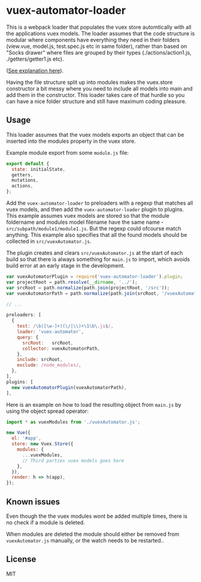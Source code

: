 # vuex-automator-loader #

This is a webpack loader that populates the vuex store automtically with all the applications vuex models.
The loader assumes that the code structure is modular where components have everything they need in their folders (view.vue, model.js, test.spec.js etc in same folder), rather than based on "Socks drawer" where files are grouped by their types (./actions/action1.js, ./getters/getter1.js etc).

([See explanation here](http://cliffmeyers.com/blog/2013/4/21/code-organization-angularjs-javascript)).

Having the file structure split up into modules makes the vuex.store constructor a bit messy where you need to include all models into main and add them in the constructor. This loader takes care of that hurdle so you can have a nice folder structure and still have maximum coding pleasure.

## Usage ##

This loader assumes that the vuex models exports an object that can be inserted into the modules property in the vuex store.

Example module export from some `module.js` file:
```javascript
export default {
  state: initialState,
  getters,
  mutations,
  actions,
};
```

Add the `vuex-automator-loader` to preloaders with a regexp that matches all vuex models, and then add the `vuex-automator-loader` plugin to plugins.
This example assumes vuex models are stored so that the module foldername and modules model filename have the same name - `src/subpath/module1/module1.js`. But the regexp could ofcourse match anything.
This example also specifies that all the found models should be collected in `src/vuexAutomator.js`.

The plugin creates and clears `src/vuexAutomator.js` at the start of each build so that there is always something for `main.js` to import, which avoids build error at an early stage in the development.

```javascript
var vuexAutomatorPlugin = require('vuex-automator-loader').plugin;
var projectRoot = path.resolve(__dirname, '../');
var srcRoot = path.normalize(path.join(projectRoot, '/src'));
var vuexAutomatorPath = path.normalize(path.join(srcRoot, '/vuexAutomator.js'));

// ...

preloaders: [
  {
    test: /\b([\w-]+)(\/|\\)+\1\b\.js$/,
    loader: 'vuex-automator',
    query: {
      srcRoot:   srcRoot,
      collector: vuexAutomatorPath,
    },
    include: srcRoot,
    exclude: /node_modules/,
  },
],
plugins: [
  new vuexAutomatorPlugin(vuexAutomatorPath),
],
```

Here is an example on how to load the resulting object from `main.js` by using the object spread operator:
```javascript
import * as vuexModules from './vuexAutomator.js';

new Vue({
  el: '#app',
  store: new Vuex.Store({
    modules: {
      ...vuexModules,
      // Third parties vuex models goes here
    },
  }),
  render: h => h(app),
});
```

## Known issues ##

Even though the the vuex modules wont be added multiple times, there is no check if a module is deleted.

When modules are deleted the module should either be removed from `vuexAutomator.js` manually, or the watch needs to be restarted..


## License ##
MIT
